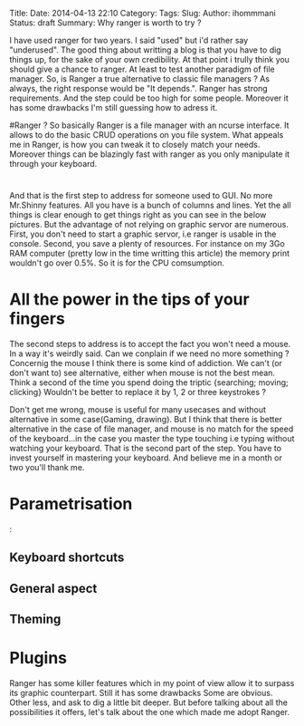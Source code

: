 Title: 
Date: 2014-04-13 22:10
Category: 
Tags: 
Slug: 
Author: ihommmani
Status: draft
Summary: Why ranger is worth to try ?


I have used ranger for two years. I said "used" but i'd rather say "underused".
The good thing about writting a blog is that you have to dig things up, for the sake of your own credibility.
At that point i trully think you should give a chance to ranger. At least to test another paradigm of file manager.
So, is Ranger a true alternative to classic file managers ?
As always, the right response would be "It depends.".
Ranger has strong requirements. And the step could be too high for some people.
Moreover it has some drawbacks I'm still guessing how to adress it.


#Ranger ?
So basically Ranger is a file manager with an ncurse interface. 
It allows to do the basic CRUD operations on you file system.
What appeals me in Ranger, is how you can tweak it to closely match your needs.
Moreover things can be blazingly fast with ranger as you only manipulate it through your keyboard.


#
And that is the first step to address for someone used to GUI.
No more Mr.Shinny features. All you have is a bunch of columns and lines.
Yet the all things is clear enough to get things right as you can see in the below pictures.
But the advantage of not relying on graphic servor are numerous.
First, you don't need to start a graphic servor, i.e ranger is usable in the console.
Second, you save a plenty of resources. For instance on my 3Go RAM computer (pretty low in the time writting this article) the memory print wouldn't go over 0.5%. So it is for the CPU comsumption.

# All the power in the tips of your fingers
The second steps to address is to accept the fact you won't need a mouse.
In a way it's weirdly said. Can we conplain if we need no more something ?
Concernig the mouse I think there is some kind of addiction. We can't (or don't want to) see alternative, either when mouse is not the best mean.
Think a second of the time you spend doing the triptic {searching; moving; clicking}
Wouldn't be better to replace it by 1, 2 or three keystrokes ?

Don't get me wrong, mouse is useful for many usecases and without alternative in some case(Gaming, drawing).
But I think that there is better alternative in the case of file manager, and mouse is no match for the speed of the keyboard...in the case you 
master the type touching i.e typing without watching your keyboard.
That is the second part of the step. You have to invest yourself in mastering your keyboard. 
And believe me in a month or two you'll thank me.

# Parametrisation
:
## Keyboard shortcuts

## General aspect

## Theming

# Plugins

Ranger has some killer features which in my point of view allow it to surpass its graphic counterpart.
Still it has some drawbacks
Some are obvious. Other less, and ask to dig a little bit deeper.
But before talking about all the possibilities it offers, let's talk about the one which made me adopt Ranger.

